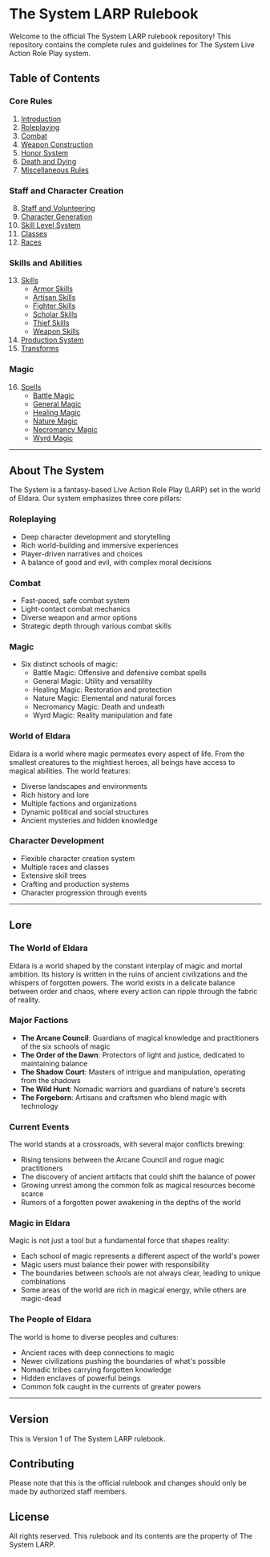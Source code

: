 # The System LARP Rulebook

Welcome to the official The System LARP rulebook repository! This repository contains the complete rules and guidelines for The System Live Action Role Play system.

## Table of Contents

### Core Rules
1. [Introduction](docs/01-introduction.md)
2. [Roleplaying](docs/02-roleplaying.md)
3. [Combat](docs/03-combat.md)
4. [Weapon Construction](docs/04-weapon-construction.md)
5. [Honor System](docs/05-honor-system.md)
6. [Death and Dying](docs/06-death-dying.md)
7. [Miscellaneous Rules](docs/07-miscellaneous-rules.md)

### Staff and Character Creation
8. [Staff and Volunteering](docs/08-staff-volunteering.md)
9. [Character Generation](docs/09-character-generation.md)
10. [Skill Level System](docs/10-skill-level-system.md)
11. [Classes](docs/11-classes.md)
12. [Races](docs/12-races.md)

### Skills and Abilities
13. [Skills](docs/13-skills.md)
    - [Armor Skills](docs/13-skills/armor-skills/README.md)
    - [Artisan Skills](docs/13-skills/artisan/README.md)
    - [Fighter Skills](docs/13-skills/fighter-skills/README.md)
    - [Scholar Skills](docs/13-skills/scholar-skills/README.md)
    - [Thief Skills](docs/13-skills/thief-skills/README.md)
    - [Weapon Skills](docs/13-skills/weapon-skills/README.md)
14. [Production System](docs/14-production-system.md)
15. [Transforms](docs/15-transforms.md)

### Magic
16. [Spells](docs/16-spells.md)
    - [Battle Magic](docs/16-spells/battle_magic.md)
    - [General Magic](docs/16-spells/general_magic.md)
    - [Healing Magic](docs/16-spells/healing_magic.md)
    - [Nature Magic](docs/16-spells/nature_magic.md)
    - [Necromancy Magic](docs/16-spells/necromancy_magic.md)
    - [Wyrd Magic](docs/16-spells/wyrd_magic.md)

---

## About The System

The System is a fantasy-based Live Action Role Play (LARP) set in the world of Eldara. Our system emphasizes three core pillars:

### Roleplaying
- Deep character development and storytelling
- Rich world-building and immersive experiences
- Player-driven narratives and choices
- A balance of good and evil, with complex moral decisions

### Combat
- Fast-paced, safe combat system
- Light-contact combat mechanics
- Diverse weapon and armor options
- Strategic depth through various combat skills

### Magic
- Six distinct schools of magic:
  - Battle Magic: Offensive and defensive combat spells
  - General Magic: Utility and versatility
  - Healing Magic: Restoration and protection
  - Nature Magic: Elemental and natural forces
  - Necromancy Magic: Death and undeath
  - Wyrd Magic: Reality manipulation and fate

### World of Eldara
Eldara is a world where magic permeates every aspect of life. From the smallest creatures to the mightiest heroes, all beings have access to magical abilities. The world features:
- Diverse landscapes and environments
- Rich history and lore
- Multiple factions and organizations
- Dynamic political and social structures
- Ancient mysteries and hidden knowledge

### Character Development
- Flexible character creation system
- Multiple races and classes
- Extensive skill trees
- Crafting and production systems
- Character progression through events

---

## Lore

### The World of Eldara
Eldara is a world shaped by the constant interplay of magic and mortal ambition. Its history is written in the ruins of ancient civilizations and the whispers of forgotten powers. The world exists in a delicate balance between order and chaos, where every action can ripple through the fabric of reality.

### Major Factions
- **The Arcane Council**: Guardians of magical knowledge and practitioners of the six schools of magic
- **The Order of the Dawn**: Protectors of light and justice, dedicated to maintaining balance
- **The Shadow Court**: Masters of intrigue and manipulation, operating from the shadows
- **The Wild Hunt**: Nomadic warriors and guardians of nature's secrets
- **The Forgeborn**: Artisans and craftsmen who blend magic with technology

### Current Events
The world stands at a crossroads, with several major conflicts brewing:
- Rising tensions between the Arcane Council and rogue magic practitioners
- The discovery of ancient artifacts that could shift the balance of power
- Growing unrest among the common folk as magical resources become scarce
- Rumors of a forgotten power awakening in the depths of the world

### Magic in Eldara
Magic is not just a tool but a fundamental force that shapes reality:
- Each school of magic represents a different aspect of the world's power
- Magic users must balance their power with responsibility
- The boundaries between schools are not always clear, leading to unique combinations
- Some areas of the world are rich in magical energy, while others are magic-dead

### The People of Eldara
The world is home to diverse peoples and cultures:
- Ancient races with deep connections to magic
- Newer civilizations pushing the boundaries of what's possible
- Nomadic tribes carrying forgotten knowledge
- Hidden enclaves of powerful beings
- Common folk caught in the currents of greater powers

---

## Version
This is Version 1 of The System LARP rulebook.

## Contributing
Please note that this is the official rulebook and changes should only be made by authorized staff members.

## License
All rights reserved. This rulebook and its contents are the property of The System LARP. 
